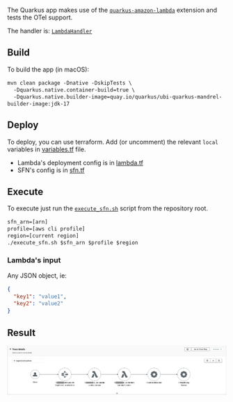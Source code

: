 The Quarkus app makes use of the [`quarkus-amazon-lambda`](https://quarkus.io/guides/aws-lambda) extension and tests the OTel support.

The handler is: [`LambdaHandler`](src/main/java/org/acme/opentelemetry/lambda/LambdaHandler.java)

## Build

To build the app (in macOS):

```shell
mvn clean package -Dnative -DskipTests \
  -Dquarkus.native.container-build=true \
  -Dquarkus.native.builder-image=quay.io/quarkus/ubi-quarkus-mandrel-builder-image:jdk-17
```

## Deploy

To deploy, you can use terraform. Add (or uncomment) the relevant `local` variables in [variables.tf](terraform/variables.tf) file.

* Lambda's deployment config is in [lambda.tf](terraform/lambda.tf)
* SFN's config is in [sfn.tf](terraform/sfn.tf)

## Execute

To execute just run the [`execute_sfn.sh`](execute_sfn.sh) script from the repository root.

```shell
sfn_arn=[arn]
profile=[aws cli profile]
region=[current region]
./execute_sfn.sh $sfn_arn $profile $region
```

### Lambda's input

Any JSON object, ie:
```json
{
  "key1": "value1",
  "key2": "value2"
}
```

## Result

![trace overview](trace_overview.png)

